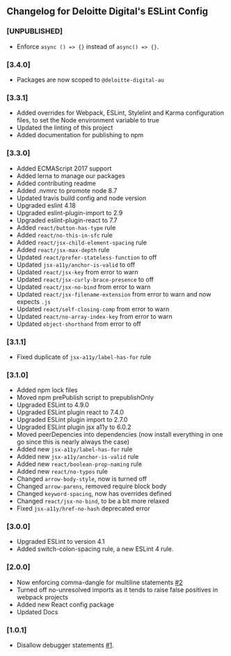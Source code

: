 ## Changelog for Deloitte Digital's ESLint Config

### [UNPUBLISHED]

- Enforce `async () => {}` instead of `async() => {}`.

### [3.4.0]

- Packages are now scoped to `@deloitte-digital-au`

### [3.3.1]

- Added overrides for Webpack, ESLint, Stylelint and Karma configuration files, to set the Node environment variable to true
- Updated the linting of this project
- Added documentation for publishing to npm

### [3.3.0]

- Added ECMAScript 2017 support
- Added lerna to manage our packages
- Added contributing readme
- Added .nvmrc to promote node 8.7
- Updated travis build config and node version
- Upgraded eslint 4.18
- Upgraded eslint-plugin-import to 2.9
- Upgraded eslint-plugin-react to 7.7
- Added `react/button-has-type` rule
- Added `react/no-this-in-sfc` rule
- Added `react/jsx-child-element-spacing` rule
- Added `react/jsx-max-depth` rule
- Updated `react/prefer-stateless-function` to off
- Updated `jsx-a11y/anchor-is-valid` to off
- Updated `react/jsx-key` from error to warn
- Updated `react/jsx-curly-brace-presence` to off
- Updated `react/jsx-no-bind` from error to warn
- Updated `react/jsx-filename-extension` from error to warn and now expects `.js`
- Updated `react/self-closing-comp` from error to warn
- Updated `react/no-array-index-key` from error to warn
- Updated `object-shorthand` from error to off

### [3.1.1]

- Fixed duplicate of `jsx-a11y/label-has-for` rule

### [3.1.0]

- Added npm lock files
- Moved npm prePublish script to prepublishOnly
- Upgraded ESLint to 4.9.0
- Upgraded ESLint plugin react to 7.4.0
- Upgraded ESLint plugin import to 2.7.0
- Upgraded ESLint plugin jsx a11y to 6.0.2
- Moved peerDepencies into dependencies (now install everything in one go since this is nearly always the case)
- Added new `jsx-a11y/label-has-for` rule
- Added new `jsx-a11y/anchor-is-valid` rule
- Added new `react/boolean-prop-naming` rule
- Added new `react/no-typos` rule
- Changed `arrow-body-style`, now is turned off
- Changed `arrow-parens`, removed require block body
- Changed `keyword-spacing`, now has overrides defined
- Changed `react/jsx-no-bind`, to be a bit more relaxed
- Fixed `jsx-a11y/href-no-hash` deprecated error

### [3.0.0]

- Upgraded ESLint to version 4.1
- Added switch-colon-spacing rule, a new ESLint 4 rule.

### [2.0.0]

- Now enforcing comma-dangle for multiline statements [#2](https://github.com/DeloitteDigitalAPAC/eslint-config-deloitte/pull/2)
- Turned off no-unresolved imports as it tends to raise false positives in webpack projects
- Added new React config package
- Updated Docs

### [1.0.1]

- Disallow debugger statements [#1](https://github.com/DeloitteDigitalAPAC/eslint-config-deloitte/pull/1).

